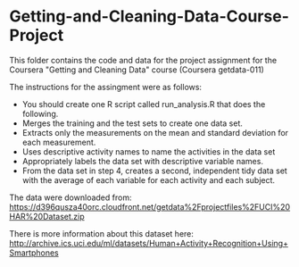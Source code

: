 # Getting-and-Cleaning-Data-Course-Project

This folder contains the code and data for the project assignment for the Coursera "Getting and Cleaning Data" course (Coursera getdata-011)

The instructions for the assingment were as follows:

* You should create one R script called run_analysis.R that does the following. 
* Merges the training and the test sets to create one data set.
* Extracts only the measurements on the mean and standard deviation for each measurement. 
* Uses descriptive activity names to name the activities in the data set
* Appropriately labels the data set with descriptive variable names. 
* From the data set in step 4, creates a second, independent tidy data set with the average of each variable for each activity and each subject.

The data were downloaded from: https://d396qusza40orc.cloudfront.net/getdata%2Fprojectfiles%2FUCI%20HAR%20Dataset.zip

There is more information about this dataset here: http://archive.ics.uci.edu/ml/datasets/Human+Activity+Recognition+Using+Smartphones



